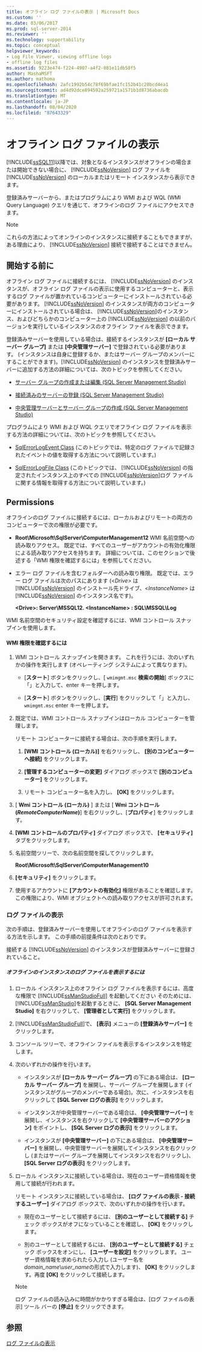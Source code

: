 ```yaml
---
title: オフライン ログ ファイルの表示 | Microsoft Docs
ms.custom: ''
ms.date: 03/06/2017
ms.prod: sql-server-2014
ms.reviewer: ''
ms.technology: supportability
ms.topic: conceptual
helpviewer_keywords:
- Log File Viewer, viewing offline logs
- offline log files
ms.assetid: 9223e474-f224-4907-a4f2-081e11db58f5
author: MashaMSFT
ms.author: mathoma
ms.openlocfilehash: 2afc1992b54c78f69bfae1fc152b41c20bcd4ea1
ms.sourcegitcommit: ad4d92dce894592a259721a1571b1d8736abacdb
ms.translationtype: MT
ms.contentlocale: ja-JP
ms.lasthandoff: 08/04/2020
ms.locfileid: "87643329"
---
```

# <a name="view-offline-log-files"></a>オフライン ログ ファイルの表示
  [!INCLUDE[ssSQL11](../../includes/sssql11-md.md)]以降では、対象となるインスタンスがオフラインの場合または開始できない場合に、 [!INCLUDE[ssNoVersion](../../includes/ssnoversion-md.md)] ログ ファイルを [!INCLUDE[ssNoVersion](../../includes/ssnoversion-md.md)] のローカルまたはリモート インスタンスから表示できます。  
  
 登録済みサーバーから、またはプログラムにより WMI および WQL (WMI Query Language) クエリを通じて、オフラインのログ ファイルにアクセスできます。  
  
> [!NOTE]  
>  これらの方法によってオンラインのインスタンスに接続することもできますが、ある理由により、 [!INCLUDE[ssNoVersion](../../includes/ssnoversion-md.md)] 接続で接続することはできません。  
  
## <a name="before-you-begin"></a>開始する前に  
 オフライン ログ ファイルに接続するには、 [!INCLUDE[ssNoVersion](../../includes/ssnoversion-md.md)] のインスタンスが、オフライン ログ ファイルの表示に使用するコンピューターと、表示するログ ファイルが置かれているコンピューターにインストールされている必要があります。 [!INCLUDE[ssNoVersion](../../includes/ssnoversion-md.md)] のインスタンスが両方のコンピューターにインストールされている場合は、 [!INCLUDE[ssNoVersion](../../includes/ssnoversion-md.md)]のインスタンス、およびどちらかのコンピューター上の [!INCLUDE[ssNoVersion](../../includes/ssnoversion-md.md)] の以前のバージョンを実行しているインスタンスのオフライン ファイルを表示できます。  
  
 登録済みサーバーを使用している場合は、接続するインスタンスが **[ローカル サーバー グループ]** または **[中央管理サーバー]** で登録されている必要があります。 (インスタンスは自身に登録するか、またはサーバー グループのメンバーにすることができます)。[!INCLUDE[ssNoVersion](../../includes/ssnoversion-md.md)] のインスタンスを登録済みサーバーに追加する方法の詳細については、次のトピックを参照してください。  
  
-   [サーバー グループの作成または編集 &#40;SQL Server Management Studio&#41;](../../ssms/register-servers/create-or-edit-a-server-group-sql-server-management-studio.md)  
  
-   [接続済みのサーバーの登録 &#40;SQL Server Management Studio&#41;](../../ssms/register-servers/register-a-connected-server-sql-server-management-studio.md)  
  
-   [中央管理サーバーとサーバー グループの作成 &#40;SQL Server Management Studio&#41;](../../ssms/register-servers/create-a-central-management-server-and-server-group.md)  
  
 プログラムにより WMI および WQL クエリでオフライン ログ ファイルを表示する方法の詳細については、次のトピックを参照してください。  
  
-   [SqlErrorLogEvent Class](../wmi-provider-configuration-classes/sqlerrorlogevent-class.md) (このトピックでは、特定のログ ファイルで記録されたイベントの値を取得する方法について説明しています。)  
  
-   [SqlErrorLogFile Class](../wmi-provider-configuration-classes/sqlerrorlogfile-class.md) (このトピックでは、 [!INCLUDE[ssNoVersion](../../includes/ssnoversion-md.md)] の指定されたインスタンス上のすべての [!INCLUDE[ssNoVersion](../../includes/ssnoversion-md.md)]ログ ファイルに関する情報を取得する方法について説明しています。)  
  
##  <a name="permissions"></a><a name="BeforeYouBegin"></a> Permissions  
 オフラインのログ ファイルに接続するには、ローカルおよびリモートの両方のコンピューターで次の権限が必要です。  
  
-   **Root\Microsoft\SqlServer\ComputerManagement12** WMI 名前空間への読み取りアクセス。 既定では、すべてのユーザーがアカウントの有効化権限による読み取りアクセスを持ちます。 詳細については、このセクションで後述する「WMI 権限を確認するには」を参照してください。  
  
-   エラー ログ ファイルを含むフォルダーへの読み取り権限。 既定では、エラー ログ ファイルは次のパスにあります (\<*Drive>* は[!INCLUDE[ssNoVersion](../../includes/ssnoversion-md.md)] のインストール先ドライブ、\<*InstanceName*> は [!INCLUDE[ssNoVersion](../../includes/ssnoversion-md.md)] のインスタンス名です)。  
  
     **\<Drive>: Server\MSSQL12. \<InstanceName> : SQL\MSSQL\Log**  
  
 WMI 名前空間のセキュリティ設定を確認するには、WMI コントロール スナップインを使用します。  
  
#### <a name="to-verify-wmi-permissions"></a>WMI 権限を確認するには  
  
1.  WMI コントロール スナップインを開きます。 これを行うには、次のいずれかの操作を実行します (オペレーティング システムによって異なります)。  
  
    -   [**スタート**] ボタンをクリックし、[ `wmimgmt.msc` **検索の開始**] ボックスに「」と入力して、enter キーを押します。  
  
    -   [**スタート**] ボタンをクリックし、[**実行**] をクリックして「」と入力し、 `wmimgmt.msc` enter キーを押します。  
  
2.  既定では、WMI コントロール スナップインはローカル コンピューターを管理します。  
  
     リモート コンピューターに接続する場合は、次の手順を実行します。  
  
    1.  **[WMI コントロール (ローカル)]** を右クリックし、 **[別のコンピューターへ接続]** をクリックします。  
  
    2.  **[管理するコンピューターの変更]** ダイアログ ボックスで **[別のコンピューター]** をクリックします。  
  
    3.  リモート コンピューター名を入力し、 **[OK]** をクリックします。  
  
3.  [ **Wmi コントロール (ローカル)** ] または [ **Wmi コントロール (***RemoteComputerName***)**] を右クリックし、[**プロパティ**] をクリックします。  
  
4.  **[WMI コントロールのプロパティ]** ダイアログ ボックスで、 **[セキュリティ]** タブをクリックします。  
  
5.  名前空間ツリーで、次の名前空間を探してクリックします。  
  
     **Root\Microsoft\SqlServer\ComputerManagement10**  
  
6.  **[セキュリティ]** をクリックします。  
  
7.  使用するアカウントに **[アカウントの有効化]** 権限があることを確認します。 この権限により、WMI オブジェクトへの読み取りアクセスが許可されます。  
  
### <a name="view-log-files"></a>ログ ファイルの表示  
 次の手順は、登録済みサーバーを使用してオフラインのログ ファイルを表示する方法を示します。 この手順の前提条件は次のとおりです。  
  
 接続する [!INCLUDE[ssNoVersion](../../includes/ssnoversion-md.md)] のインスタンスが登録済みサーバーに登録されていること。  
  
##### <a name="to-view-log-files-for-instances-that-are-offline"></a>オフラインのインスタンスのログ ファイルを表示するには  
  
1.  ローカル インスタンス上のオフライン ログ ファイルを表示するには、高度な権限で [!INCLUDE[ssManStudioFull](../../includes/ssmanstudiofull-md.md)] を起動してください そのためには、 [!INCLUDE[ssManStudio](../../includes/ssmanstudio-md.md)]を起動するときに、 **[SQL Server Management Studio]** を右クリックして、 **[管理者として実行]** をクリックします。  
  
2.  [!INCLUDE[ssManStudioFull](../../includes/ssmanstudiofull-md.md)]で、 **[表示]** メニューの **[登録済みサーバー]** をクリックします。  
  
3.  コンソール ツリーで、オフライン ファイルを表示するインスタンスを特定します。  
  
4.  次のいずれかの操作を行います。  
  
    -   インスタンスが **[ローカル サーバー グループ]** の下にある場合は、 **[ローカル サーバー グループ]** を展開し、サーバー グループを展開します (インスタンスがグループのメンバーである場合)。次に、インスタンスを右クリックして **[SQL Server ログの表示]** をクリックします。  
  
    -   インスタンスが中央管理サーバーである場合は、 **[中央管理サーバー]** を展開し、インスタンスを右クリックして **[中央管理サーバーのアクション]** をポイントし、 **[SQL Server ログの表示]** をクリックします。  
  
    -   インスタンスが **[中央管理サーバー]** の下にある場合は、 **[中央管理サーバー]** を展開し、中央管理サーバーを展開してインスタンスを右クリックし (またはサーバー グループを展開してインスタンスを右クリックし)、 **[SQL Server ログの表示]** をクリックします。  
  
5.  ローカル インスタンスに接続している場合は、現在のユーザー資格情報を使用して接続が行われます。  
  
     リモート インスタンスに接続している場合は、 **[ログ ファイルの表示 - 接続するユーザー]** ダイアログ ボックスで、次のいずれかの操作を行います。  
  
    -   現在のユーザーとして接続するには、 **[別のユーザーとして接続する]** チェック ボックスがオフになっていることを確認し、 **[OK]** をクリックします。  
  
    -   別のユーザーとして接続するには、 **[別のユーザーとして接続する]** チェック ボックスをオンにし、 **[ユーザーを設定]** をクリックします。 ユーザー資格情報を求められたら入力し (ユーザー名を *domain_name*\\*user_name*の形式で入力します)、 **[OK]** をクリックします。再度 **[OK]** をクリックして接続します。  
  
    > [!NOTE]  
    >  ログ ファイルの読み込みに時間がかかりすぎる場合は、[ログ ファイルの表示] ツール バーの **[停止]** をクリックできます。  
  
## <a name="see-also"></a>参照  
 [ログ ファイルの表示](log-file-viewer.md)  
  
  

